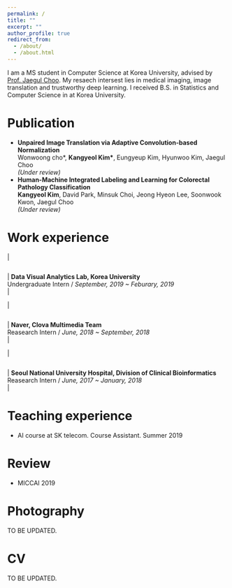 ```yaml
---
permalink: /
title: ""
excerpt: ""
author_profile: true
redirect_from: 
  - /about/
  - /about.html
---
```


I am a MS student in Computer Science at Korea University, advised by [Prof. Jaegul Choo](https://sites.google.com/site/jaegulchoo/). My resaech intersest lies in medical imaging, image translation and trustworthy deep learning. I received B.S. in Statistics and Computer Science in at Korea University. 

Publication
======

- **Unpaired Image Translation via Adaptive Convolution-based Normalization**<br/>Wonwoong cho\*, **Kangyeol Kim\***, Eungyeup Kim, Hyunwoo Kim, Jaegul Choo<br/> *(Under review)* <br/>
- **Human-Machine Integrated Labeling and Learning for Colorectal Pathology Classification**<br/>**Kangyeol Kim**, David Park, Minsuk Choi, Jeong Hyeon Lee, Soonwook Kwon, Jaegul Choo<br/>*(Under review)*<br/>


<!-- | <figure style="width: 120px"> <img src="{{ site.url }}{{ site.baseurl }}/images/cycada.jpg" alt=""> </figure> | **CyCADA: Cycle-Consistent Adversarial Domain Adaptation**<br/>Judy Hoffman, Eric Tzeng, **Taesung Park**, Jun-Yan Zhu, Phillip Isola, Kate Saenko, Alexei Efros, Trevor Darrell<br/>ICML 2018<br/>[paper](https://arxiv.org/pdf/1711.03213.pdf) \| [code](https://github.com/jhoffman/cycada_release) | -->
<!-- | <figure style="width: 120px"> <img src="{{ site.url }}{{ site.baseurl }}/images/humanioc.png" alt=""> </figure> |  **Inverse Optimal Control for Humanoid Locomotion**<br/>**Taesung Park**, Sergey Levine<br/>RSS Workshop on Inverse Optimal Control & Robotic Learning from Demonstration, 2013<br/>[Paper]({{ site.url }}{{ site.baseurl }}/files/humanioc.pdf)| -->

Work experience
=====

| <figure style="width: 120px"> <img src="{{ site.url }}{{ site.baseurl }}/images/davian.png" alt=""> </figure> | **Data Visual Analytics Lab, Korea University** <br/> Undergraduate Intern / *September, 2019 ~ Feburary, 2019* <br/> | 

| <figure style="width: 120px"> <img src="{{ site.url }}{{ site.baseurl }}/images/naver.png" alt=""> </figure> |  **Naver, Clova Multimedia Team** <br/> Reasearch Intern / *June, 2018 ~ September, 2018* <br/> | 

 | <figure style="width: 120px"> <img src="{{ site.url }}{{ site.baseurl }}/images/SNUH.jpg" alt=""> </figure> |  **Seoul National University Hospital, Division of Clinical Bioinformatics**<br/>Reasearch Intern / *June, 2017 ~ January, 2018*<br/> |


Teaching experience
======

* AI course at SK telecom. Course Assistant. Summer 2019


<!-- CS194-26 at UC Berkeley. **Image Manipulation and Computational Photography**. [link](https://inst.eecs.berkeley.edu/~cs194-26/fa18/)  
Fall 2018. Head TA 

CS188 at UC Berkeley. **Introduction to Artificial Intelligence**. [link](https://inst.eecs.berkeley.edu/~cs188/)  
Spring 2017. TA

CS148 at Stanford. **Intro to Computer Graphics and Imaging**.   
Summer 2012. Course Assistant.  -->


Review
=====
- MICCAI 2019

<!-- Recorded Talks
======

- CVPR 2018 Tutorial on GANs. [link](https://youtu.be/EXLRZr0k8ok?t=46m36s)  
- ICCV 2017 Spotlight talk on CycleGAN [link](https://www.youtube.com/watch?v=AxrKVfjSBiA&feature=youtu.be)   
- ICCV 2017 Live Demo [link](https://www.youtube.com/watch?v=chi6aBvLMT0)  
- Talk at Naver (June 2017) [link](https://www.youtube.com/watch?v=Fkqf3dS9Cqw)   -->

Photography
=======

TO BE UPDATED. 

<!-- I like to take short trips from campus and shoot photos of the beautiful Californian nature. You can view them [here](https://500px.com/taesungpark) -->

CV
======

TO BE UPDATED.

<!-- Here's my [CV]({{ site.url }}{{ site.baseurl }}/files/CV_TaesungPark_20190318.pdf) -->
